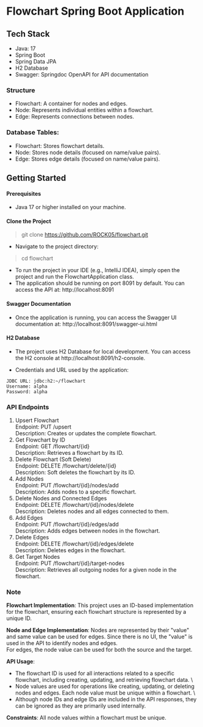 # Flowchart Spring Boot Application
## Tech Stack
* Java: 17
* Spring Boot
* Spring Data JPA
* H2 Database
* Swagger: Springdoc OpenAPI for API documentation


### Structure
* Flowchart: A container for nodes and edges.
* Node: Represents individual entities within a flowchart.
* Edge: Represents connections between nodes.

### Database Tables:

* Flowchart: Stores flowchart details.
* Node: Stores node details (focused on name/value pairs).
* Edge: Stores edge details (focused on name/value pairs).

## Getting Started
#### Prerequisites
* Java 17 or higher installed on your machine.
#### Clone the Project
> git clone https://github.com/ROCK05/flowchart.git

* Navigate to the project directory:

> cd flowchart
* To run the project in your IDE (e.g., IntelliJ IDEA), simply open the project and run the FlowchartApplication class.
* The application should be running on port 8091 by default. You can access the API at:
http://localhost:8091
#### Swagger Documentation
* Once the application is running, you can access the Swagger UI documentation at:
http://localhost:8091/swagger-ui.html

#### H2 Database
* The project uses H2 Database for local development. You can access the H2 console at http://localhost:8091/h2-console.

* Credentials and URL used by the application:
````
JDBC URL: jdbc:h2:~/flowchart
Username: alpha
Password: alpha
````

### API Endpoints
1. Upsert Flowchart \
   Endpoint: PUT /upsert \
   Description: Creates or updates the complete flowchart.
2. Get Flowchart by ID \
   Endpoint: GET /flowchart/{id} \
   Description: Retrieves a flowchart by its ID.
3. Delete Flowchart (Soft Delete) \
   Endpoint: DELETE /flowchart/delete/{id} \
   Description: Soft deletes the flowchart by its ID.
4. Add Nodes \
   Endpoint: PUT /flowchart/{id}/nodes/add \
   Description: Adds nodes to a specific flowchart.
5. Delete Nodes and Connected Edges \
   Endpoint: DELETE /flowchart/{id}/nodes/delete \
   Description: Deletes nodes and all edges connected to them.
6. Add Edges \
   Endpoint: PUT /flowchart/{id}/edges/add \
   Description: Adds edges between nodes in the flowchart.
7. Delete Edges \
   Endpoint: DELETE /flowchart/{id}/edges/delete \
   Description: Deletes edges in the flowchart.
8. Get Target Nodes \
   Endpoint: PUT /flowchart/{id}/target-nodes \
   Description: Retrieves all outgoing nodes for a given node in the flowchart.

### Note

**Flowchart Implementation**: This project uses an ID-based implementation for the flowchart, ensuring each flowchart structure is represented by a unique ID.

**Node and Edge Implementation**: Nodes are represented by their "value" and same value can be used for edges. Since there is no UI, the "value" is used in the API to identify nodes and edges. \
For edges, the node value can be used for both the source and the target.

**API Usage**:

* The flowchart ID is used for all interactions related to a specific flowchart, including creating, updating, and retrieving flowchart data. \
* Node values are used for operations like creating, updating, or deleting nodes and edges. Each node value must be unique within a flowchart. \
* Although node IDs and edge IDs are included in the API responses, they can be ignored as they are primarily used internally.

**Constraints**:
All node values within a flowchart must be unique.